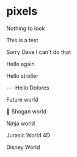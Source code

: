 # pixels

Nothing to look

This is a test

Sorry Dave I can't do that

Hello again

Hello stroller

--- Hello Dolores

Future world

🎎 Shogan world

Ninja world

Jurasic World 4D

Disney World
